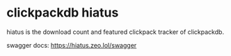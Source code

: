 # clickpackdb hiatus

hiatus is the download count and featured clickpack tracker of clickpackdb.

swagger docs: https://hiatus.zeo.lol/swagger
